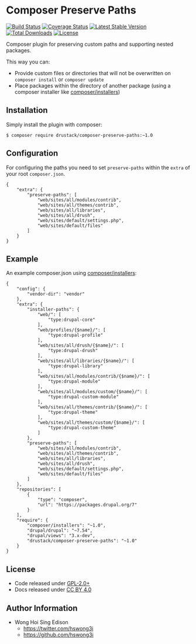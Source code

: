 Composer Preserve Paths
=======================

[![Build Status](https://travis-ci.org/drustack/composer-preserve-paths.svg?branch=master)](https://travis-ci.org/drustack/composer-preserve-paths)
[![Coverage Status](https://coveralls.io/repos/drustack/composer-preserve-paths/badge.svg?branch=master&service=github)](https://coveralls.io/github/drustack/composer-preserve-paths?branch=master)
[![Latest Stable Version](https://poser.pugx.org/drustack/composer-preserve-paths/v/stable.svg)](https://packagist.org/packages/drustack/composer-preserve-paths)
[![Total Downloads](https://poser.pugx.org/drustack/composer-preserve-paths/downloads.svg)](https://packagist.org/packages/drustack/composer-preserve-paths)
[![License](https://poser.pugx.org/drustack/composer-preserve-paths/license.svg)](https://packagist.org/packages/drustack/composer-preserve-paths)

Composer plugin for preserving custom paths and supporting nested packages.

This way you can:

-   Provide custom files or directories that will not be overwritten on `composer install` or `composer update`
-   Place packages within the directory of another package (using a composer installer like
    [composer/installers](https://packagist.org/packages/composer/installers))

Installation
------------

Simply install the plugin with composer:

    $ composer require drustack/composer-preserve-paths:~1.0

Configuration
-------------

For configuring the paths you need to set `preserve-paths` within the `extra` of your root `composer.json`.

    {
        "extra": {
            "preserve-paths": [
                "web/sites/all/modules/contrib",
                "web/sites/all/themes/contrib",
                "web/sites/all/libraries",
                "web/sites/all/drush",
                "web/sites/default/settings.php",
                "web/sites/default/files"
            ]
        }
    }

Example
-------

An example composer.json using [composer/installers](https://packagist.org/packages/composer/installers):

    {
        "config": {
            "vendor-dir": "vendor"
        },
        "extra": {
            "installer-paths": {
                "web/": [
                    "type:drupal-core"
                ],
                "web/profiles/{$name}/": [
                    "type:drupal-profile"
                ],
                "web/sites/all/drush/{$name}/": [
                    "type:drupal-drush"
                ],
                "web/sites/all/libraries/{$name}/": [
                    "type:drupal-library"
                ],
                "web/sites/all/modules/contrib/{$name}/": [
                    "type:drupal-module"
                ],
                "web/sites/all/modules/custom/{$name}/": [
                    "type:drupal-custom-module"
                ],
                "web/sites/all/themes/contrib/{$name}/": [
                    "type:drupal-theme"
                ],
                "web/sites/all/themes/custom/{$name}/": [
                    "type:drupal-custom-theme"
                ]
            },
            "preserve-paths": [
                "web/sites/all/modules/contrib",
                "web/sites/all/themes/contrib",
                "web/sites/all/libraries",
                "web/sites/all/drush",
                "web/sites/default/settings.php",
                "web/sites/default/files"
            ]
        },
        "repositories": [
            {
                "type": "composer",
                "url": "https://packages.drupal.org/7"
            }
        ],
        "require": {
            "composer/installers": "~1.0",
            "drupal/drupal": "~7.54",
            "drupal/views": "3.x-dev",
            "drustack/composer-preserve-paths": "~1.0"
        }
    }

License
-------

-   Code released under [GPL-2.0+](https://github.com/drustack/composer-preserve-paths/blob/master/LICENSE)
-   Docs released under [CC BY 4.0](http://creativecommons.org/licenses/by/4.0/)

Author Information
------------------

-   Wong Hoi Sing Edison
    -   <https://twitter.com/hswong3i>
    -   <https://github.com/hswong3i>

